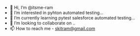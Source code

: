 - 👋 Hi, I’m @itsme-ram
- 👀 I’m interested in pyhton automated testing...
- 🌱 I’m currently learning pytest salesforce automated testing...
- 💞️ I’m looking to collaborate on ..
- 📫 How to reach me - skitram@gmail.com

<!---
itsme-ram/itsme-ram is a ✨ special ✨ repository because its `README.md` (this file) appears on your GitHub profile.
You can click the Preview link to take a look at your changes.
--->
